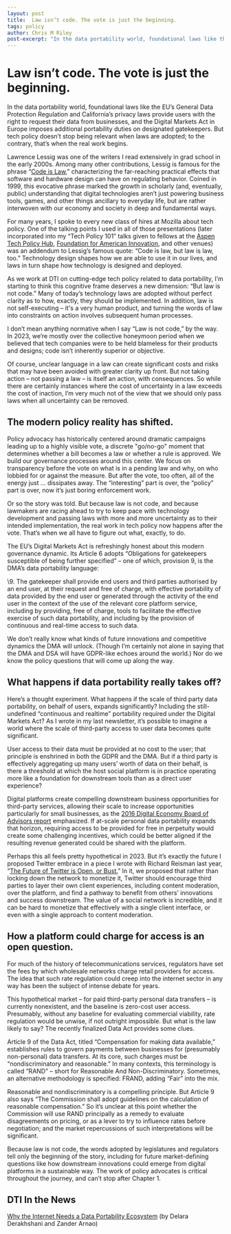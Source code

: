 ```yaml
---
layout: post
title:  Law isn’t code. The vote is just the beginning.
tags: policy
author: Chris M Riley
post-excerpt: "In the data portability world, foundational laws like the EU’s General Data Protection Regulation and California’s privacy laws provide users with the right to request their data from businesses, and the Digital Markets Act in Europe imposes additional portability duties on designated gatekeepers. But tech policy doesn’t stop being relevant when laws are adopted; to the contrary, that’s when the real work begins."
---
```


# Law isn’t code. The vote is just the beginning.


In the data portability world, foundational laws like the EU’s General Data Protection Regulation and California’s privacy laws provide users with the right to request their data from businesses, and the Digital Markets Act in Europe imposes additional portability duties on designated gatekeepers. But tech policy doesn’t stop being relevant when laws are adopted; to the contrary, that’s when the real work begins.


Lawrence Lessig was one of the writers I read extensively in grad school in the early 2000s. Among many other contributions, Lessig is famous for the phrase “[Code is Law](https://www.harvardmagazine.com/2000/01/code-is-law-html),” characterizing the far-reaching practical effects that software and hardware design can have on regulating behavior. Coined in 1999, this evocative phrase marked the growth in scholarly (and, eventually, public) understanding that digital technologies aren’t just powering business tools, games, and other things ancillary to everyday life, but are rather interwoven with our economy and society in deep and fundamental ways.


For many years, I spoke to every new class of hires at Mozilla about tech policy. One of the talking points I used in all of those presentations (later incorporated into my “Tech Policy 101” talks given to fellows at the [Aspen Tech Policy Hub](https://www.aspentechpolicyhub.org/), [Foundation for American Innovation](https://www.thefai.org/), and other venues) was an addendum to Lessig’s famous quote: “Code is law, but law is law, too.” Technology design shapes how we are able to use it in our lives, and laws in turn shape how technology is designed and deployed.


As we work at DTI on cutting-edge tech policy related to data portability, I’m starting to think this cognitive frame deserves a new dimension: “But law is not code.” Many of today’s technology laws are adopted without perfect clarity as to how, exactly, they should be implemented. In addition, law is not self-executing – it's a very human product, and turning the words of law into constraints on action involves subsequent human processes.


I don’t mean anything normative when I say “Law is not code,” by the way. In 2023, we’re mostly over the collective honeymoon period when we believed that tech companies were to be held blameless for their products and designs; code isn’t inherently superior or objective.


Of course, unclear language in a law can create significant costs and risks that may have been avoided with greater clarity up front. But not taking action – not passing a law – is itself an action, with consequences. So while there are certainly instances where the cost of uncertainty in a law exceeds the cost of inaction, I’m very much not of the view that we should only pass laws when all uncertainty can be removed.


## The modern policy reality has shifted.


Policy advocacy has historically centered around dramatic campaigns leading up to a highly visible vote, a discrete "go/no-go" moment that determines whether a bill becomes a law or whether a rule is approved. We build our governance processes around this center. We focus on transparency before the vote on what is in a pending law and why, on who lobbied for or against the measure. But after the vote, too often, all of the energy just … dissipates away. The “interesting” part is over, the “policy” part is over, now it’s just boring enforcement work.


Or so the story was told. But because law is not code, and because lawmakers are racing ahead to try to keep pace with technology development and passing laws with more and more uncertainty as to their intended implementation, the real work in tech policy now happens after the vote. That’s when we all have to figure out what, exactly, to do.


The EU’s Digital Markets Act is refreshingly honest about this modern governance dynamic. Its Article 6 adopts “Obligations for gatekeepers susceptible of being further specified” – one of which, provision 9, is the DMA’s data portability language:


\9. The gatekeeper shall provide end users and third parties authorised by an end user, at their request and free of charge, with effective portability of data provided by the end user or generated through the activity of the end user in the context of the use of the relevant core platform service, including by providing, free of charge, tools to facilitate the effective exercise of such data portability, and including by the provision of continuous and real-time access to such data.


We don’t really know what kinds of future innovations and competitive dynamics the DMA will unlock. (Though I’m certainly not alone in saying that the DMA and DSA will have GDPR-like echoes around the world.) Nor do we know the policy questions that will come up along the way.


## What happens if data portability really takes off? 


Here’s a thought experiment. What happens if the scale of third party data portability, on behalf of users, expands significantly? Including the still-undefined “continuous and realtime” portability required under the Digital Markets Act? As I wrote in my last newsletter, it’s possible to imagine a world where the scale of third-party access to user data becomes quite significant.


User access to their data must be provided at no cost to the user; that principle is enshrined in both the GDPR and the DMA. But if a third party is effectively aggregating up many users’ worth of data on their behalf, is there a threshold at which the host social platform is in practice operating more like a foundation for downstream tools than as a direct user experience?


Digital platforms create compelling downstream business opportunities for third-party services, allowing their scale to increase opportunities particularly for small businesses, as the [2016 Digital Economy Board of Advisors report](https://www.ntia.doc.gov/files/ntia/publications/deba_first_year_report_dec_2016.pdf) emphasized. If at-scale personal data portability expands that horizon, requiring access to be provided for free in perpetuity would create some challenging incentives, which could be better aligned if the resulting revenue generated could be shared with the platform.


Perhaps this all feels pretty hypothetical in 2023. But it’s exactly the future I proposed Twitter embrace in a piece I wrote with Richard Reisman last year, “[The Future of Twitter is Open, or Bust.](https://techpolicy.press/the-future-of-twitter-is-open-or-bust/)” In it, we proposed that rather than locking down the network to monetize it, Twitter should encourage third parties to layer their own client experiences, including content moderation, over the platform, and find a pathway to benefit from others’ innovations and success downstream. The value of a social network is incredible, and it can be hard to monetize that effectively with a single client interface, or even with a single approach to content moderation.


## How a platform could charge for access is an open question.


For much of the history of telecommunications services, regulators have set the fees by which wholesale networks charge retail providers for access. The idea that such rate regulation could creep into the internet sector in any way has been the subject of intense debate for years.


This hypothetical market – for paid third-party personal data transfers – is currently nonexistent, and the baseline is zero-cost user access. Presumably, without any baseline for evaluating commercial viability, rate regulation would be unwise, if not outright impossible. But what is the law likely to say? The recently finalized Data Act provides some clues.


Article 9 of the Data Act, titled “Compensation for making data available,” establishes rules to govern payments between businesses for (presumably non-personal) data transfers. At its core, such charges must be “nondiscriminatory and reasonable.” In many contexts, this terminology is called “RAND” – short for Reasonable And Non-Discriminatory. Sometimes, an alternative methodology is specified: FRAND, adding “Fair” into the mix.


Reasonable and nondiscriminatory is a compelling principle. But Article 9 also says “The Commission shall adopt guidelines on the calculation of reasonable compensation.” So it’s unclear at this point whether the Commission will use RAND principally as a remedy to evaluate disagreements on pricing, or as a lever to try to influence rates before negotiation; and the market repercussions of such interpretations will be significant.


Because law is not code, the words adopted by legislatures and regulators tell only the beginning of the story, including for future market-defining questions like how downstream innovations could emerge from digital platforms in a sustainable way. The work of policy advocates is critical throughout the journey, and can’t stop after Chapter 1.


## DTI In the News

[Why the Internet Needs a Data Portability Ecosystem](https://techpolicy.press/why-the-internet-needs-a-data-portability-ecosystem/) (by Delara Derakhshani and Zander Arnao)